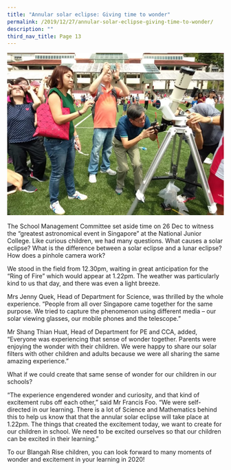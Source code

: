 ```yaml
---
title: "Annular solar eclipse: Giving time to wonder"
permalink: /2019/12/27/annular-solar-eclipse-giving-time-to-wonder/
description: ""
third_nav_title: Page 13
---
```


<img src="/images/772b8fd6-b358-4664-b681-c89143d4608e-768x576.jpg">
<p>The School Management Committee set aside time on 26 Dec to witness the &ldquo;greatest astronomical event in Singapore&rdquo; at the National Junior College. Like curious children, we had many questions. What causes a solar eclipse? What is the difference between a solar eclipse and a lunar eclipse? How does a pinhole camera work?</p>
<p>We stood in the field from 12.30pm, waiting in great anticipation for the &ldquo;Ring of Fire&rdquo; which would appear at 1.22pm. The weather was particularly kind to us that day, and there was even a light breeze.</p>
<p>Mrs Jenny Quek, Head of Department for Science, was thrilled by the whole experience. &ldquo;People from all over Singapore came together for the same purpose. We tried to capture the phenomenon using different media &ndash; our solar viewing glasses, our mobile phones and the telescope.&rdquo;</p>
<p>Mr Shang Thian Huat, Head of Department for PE and CCA, added, &ldquo;Everyone was experiencing that sense of wonder together. Parents were enjoying the wonder with their children. We were happy to share our solar filters with other children and adults because we were all sharing the same amazing experience.&rdquo;</p>
<p>What if we could create that same sense of wonder for our children in our schools?</p>
<p>&ldquo;The experience engendered wonder and curiosity, and that kind of excitement rubs off each other,&rdquo; said Mr Francis Foo. &ldquo;We were self-directed in our learning. There is a lot of Science and Mathematics behind this to help us know that that the annular solar eclipse will take place at 1.22pm. The things that created the excitement today, we want to create for our children in school. We need to be excited ourselves so that our children can be excited in their learning.&rdquo;</p>
<p>To our Blangah Rise children, you can look forward to many moments of wonder and excitement in your learning in 2020!</p>